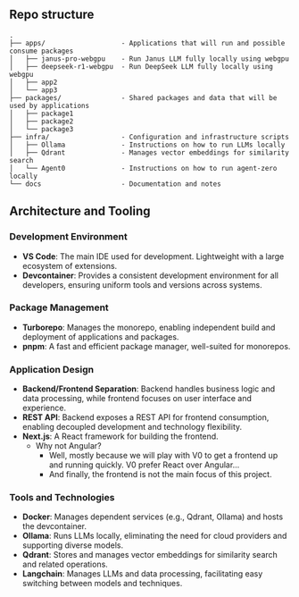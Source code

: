 ## Repo structure

```
.
├── apps/                   - Applications that will run and possible consume packages
│   ├── janus-pro-webgpu    - Run Janus LLM fully locally using webgpu
│   ├── deepseek-r1-webgpu  - Run DeepSeek LLM fully locally using webgpu
│   ├── app2
│   └── app3
├── packages/               - Shared packages and data that will be used by applications
│   ├── package1
│   ├── package2
│   └── package3
├── infra/                  - Configuration and infrastructure scripts
│   ├── Ollama              - Instructions on how to run LLMs locally
│   ├── Qdrant              - Manages vector embeddings for similarity search
│   └── Agent0              - Instructions on how to run agent-zero locally
└── docs                    - Documentation and notes
```


## Architecture and Tooling

### Development Environment
- **VS Code**: The main IDE used for development. Lightweight with a large ecosystem of extensions.
- **Devcontainer**: Provides a consistent development environment for all developers, ensuring uniform tools and versions across systems.

### Package Management
- **Turborepo**: Manages the monorepo, enabling independent build and deployment of applications and packages.
- **pnpm**: A fast and efficient package manager, well-suited for monorepos.

### Application Design
- **Backend/Frontend Separation**: Backend handles business logic and data processing, while frontend focuses on user interface and experience.
- **REST API**: Backend exposes a REST API for frontend consumption, enabling decoupled development and technology flexibility.
- **Next.js**: A React framework for building the frontend. 
  - Why not Angular? 
    - Well, mostly because we will play with V0 to get a frontend up and running quickly. V0 prefer React over Angular... 
    - And finally, the frontend is not the main focus of this project.

### Tools and Technologies
- **Docker**: Manages dependent services (e.g., Qdrant, Ollama) and hosts the devcontainer.
- **Ollama**: Runs LLMs locally, eliminating the need for cloud providers and supporting diverse models.
- **Qdrant**: Stores and manages vector embeddings for similarity search and related operations.
- **Langchain**: Manages LLMs and data processing, facilitating easy switching between models and techniques.